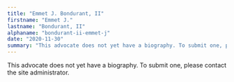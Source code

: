 ```yaml
---
title: "Emmet J. Bondurant, II"
firstname: "Emmet J."
lastname: "Bondurant, II"
alphaname: "bondurant-ii-emmet-j"
date: "2020-11-30"
summary: "This advocate does not yet have a biography. To submit one, please contact the site administrator."
---
```

This advocate does not yet have a biography. To submit one, please contact the site administrator.

